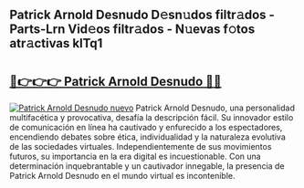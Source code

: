 ## Patrick Arnold Desnudo D𝚎sn𝚞dos filtr𝚊dos - Parts-Lrn Vid𝚎os filtr𝚊dos - N𝚞evas f𝚘tos atr𝚊ctivas klTq1

# <h2><a href="http://mbavm3c.tromn.icu/?c=Patrick+Arnold+Desnudo">🔗👉👉👉 Patrick Arnold Desnudo 🔗🔗</a></h2>

[![Patrick Arnold Desnudo nuevo](https://i.imgur.com/pEAQMta.gif)](http://mbavm3c.tromn.icu/?c=Patrick+Arnold+Desnudo)
Patrick Arnold Desnudo, una personalidad multifacética y provocativa, desafía la descripción fácil. Su innovador estilo de comunicación en línea ha cautivado y enfurecido a los espectadores, encendiendo debates sobre ética, individualidad y la naturaleza evolutiva de las sociedades virtuales. Independientemente de sus movimientos futuros, su importancia en la era digital es incuestionable. Con una determinación inquebrantable y un cautivador innegable, la presencia de Patrick Arnold Desnudo en el mundo virtual es incontenible.
